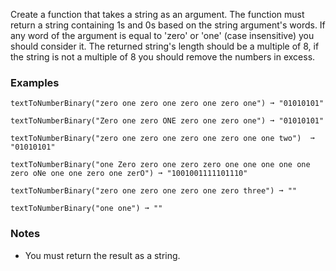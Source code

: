 
Create a function that takes a string as an argument. The function must return a string containing 1s and 0s based on the string argument's words. If any word of the argument is equal to 'zero' or 'one' (case insensitive) you should consider it. The returned string's length should be a multiple of 8, if the string is not a multiple of 8 you should remove the numbers in excess.

### Examples

```
textToNumberBinary("zero one zero one zero one zero one") ➞ "01010101"

textToNumberBinary("Zero one zero ONE zero one zero one") ➞ "01010101"

textToNumberBinary("zero one zero one zero one zero one one two")  ➞ "01010101"

textToNumberBinary("one Zero zero one zero zero one one one one one zero oNe one one zero one zerO") ➞ "1001001111101110"

textToNumberBinary("zero one zero one zero one zero three") ➞ ""

textToNumberBinary("one one") ➞ ""
```

### Notes
- You must return the result as a string.